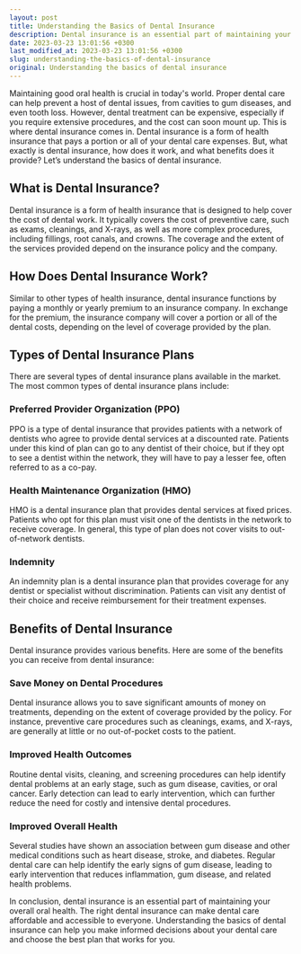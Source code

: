 ```yaml
---
layout: post
title: Understanding the Basics of Dental Insurance
description: Dental insurance is an essential part of maintaining your overall oral health. Here we explain the basics of dental insurance to help you make informed decisions about your dental care.
date: 2023-03-23 13:01:56 +0300
last_modified_at: 2023-03-23 13:01:56 +0300
slug: understanding-the-basics-of-dental-insurance
original: Understanding the basics of dental insurance
---
```

Maintaining good oral health is crucial in today's world. Proper dental care can help prevent a host of dental issues, from cavities to gum diseases, and even tooth loss. However, dental treatment can be expensive, especially if you require extensive procedures, and the cost can soon mount up. This is where dental insurance comes in. Dental insurance is a form of health insurance that pays a portion or all of your dental care expenses. But, what exactly is dental insurance, how does it work, and what benefits does it provide? Let’s understand the basics of dental insurance.

## What is Dental Insurance?
Dental insurance is a form of health insurance that is designed to help cover the cost of dental work. It typically covers the cost of preventive care, such as exams, cleanings, and X-rays, as well as more complex procedures, including fillings, root canals, and crowns. The coverage and the extent of the services provided depend on the insurance policy and the company.

## How Does Dental Insurance Work?
Similar to other types of health insurance, dental insurance functions by paying a monthly or yearly premium to an insurance company. In exchange for the premium, the insurance company will cover a portion or all of the dental costs, depending on the level of coverage provided by the plan.

## Types of Dental Insurance Plans
There are several types of dental insurance plans available in the market. The most common types of dental insurance plans include:

### Preferred Provider Organization (PPO)
PPO is a type of dental insurance that provides patients with a network of dentists who agree to provide dental services at a discounted rate. Patients under this kind of plan can go to any dentist of their choice, but if they opt to see a dentist within the network, they will have to pay a lesser fee, often referred to as a co-pay.

### Health Maintenance Organization (HMO)
HMO is a dental insurance plan that provides dental services at fixed prices. Patients who opt for this plan must visit one of the dentists in the network to receive coverage. In general, this type of plan does not cover visits to out-of-network dentists.

### Indemnity
An indemnity plan is a dental insurance plan that provides coverage for any dentist or specialist without discrimination. Patients can visit any dentist of their choice and receive reimbursement for their treatment expenses.

## Benefits of Dental Insurance
Dental insurance provides various benefits. Here are some of the benefits you can receive from dental insurance:

### Save Money on Dental Procedures
Dental insurance allows you to save significant amounts of money on treatments, depending on the extent of coverage provided by the policy. For instance, preventive care procedures such as cleanings, exams, and X-rays, are generally at little or no out-of-pocket costs to the patient.

### Improved Health Outcomes
Routine dental visits, cleaning, and screening procedures can help identify dental problems at an early stage, such as gum disease, cavities, or oral cancer. Early detection can lead to early intervention, which can further reduce the need for costly and intensive dental procedures.

### Improved Overall Health
Several studies have shown an association between gum disease and other medical conditions such as heart disease, stroke, and diabetes. Regular dental care can help identify the early signs of gum disease, leading to early intervention that reduces inflammation, gum disease, and related health problems.

In conclusion, dental insurance is an essential part of maintaining your overall oral health. The right dental insurance can make dental care affordable and accessible to everyone. Understanding the basics of dental insurance can help you make informed decisions about your dental care and choose the best plan that works for you.